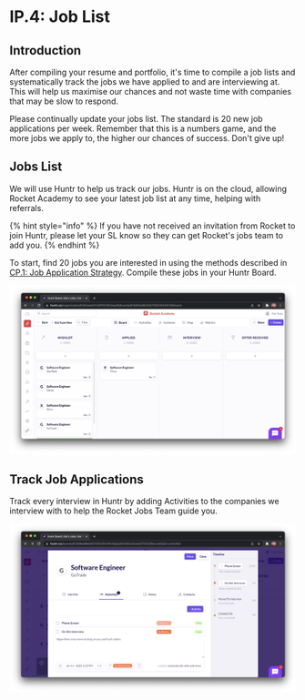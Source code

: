 # IP.4: Job List

## Introduction

After compiling your resume and portfolio, it's time to compile a job lists and systematically track the jobs we have applied to and are interviewing at. This will help us maximise our chances and not waste time with companies that may be slow to respond.

Please continually update your jobs list. The standard is 20 new job applications per week. Remember that this is a numbers game, and the more jobs we apply to, the higher our chances of success. Don't give up!

## Jobs List

We will use Huntr to help us track our jobs. Huntr is on the cloud, allowing Rocket Academy to see your latest job list at any time, helping with referrals.

{% hint style="info" %}
If you have not received an invitation from Rocket to join Huntr, please let your SL know so they can get Rocket's jobs team to add you.
{% endhint %}

To start, find 20 jobs you are interested in using the methods described in [CP.1: Job Application Strategy](ip.1-job-application-strategy.md#how-will-you-find-the-jobs-youre-looking-for). Compile these jobs in your Huntr Board.

![](<../.gitbook/assets/image (12) (1).png>)

## Track Job Applications

Track every interview in Huntr by adding Activities to the companies we interview with to help the Rocket Jobs Team guide you.

![](<../.gitbook/assets/image (11) (1).png>)
